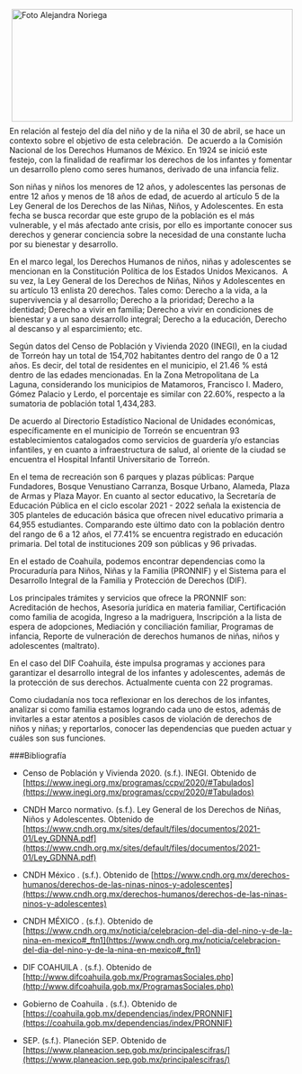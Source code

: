 <p>
   <a title="ir a Otras Publicaciones de este Autor" href="http://www.trcimplan.gob.mx/autores/olga-alejandra-noriega-aranda.html"><img class="img-responsive contenido-imagen" src="../imagenes/128/lic-olga-alejandra-noriega-aranda-top5.png" align="right" alt="Foto Alejandra Noriega" width="500" height="200"></a>

</p>

</br></br></br></br></br></br></br>
---

En relación al festejo del día del niño y de la niña el 30 de abril, se hace un contexto sobre el objetivo de esta celebración.  De acuerdo a la Comisión Nacional de los Derechos Humanos de México. En 1924 se inició este festejo, con la finalidad de reafirmar los derechos de los infantes y fomentar un desarrollo pleno como seres humanos, derivado de una infancia feliz. 

Son niñas y niños los menores de 12 años, y adolescentes las personas de entre 12 años y menos de 18 años de edad, de acuerdo al artículo 5 de la Ley General de los Derechos de las Niñas, Niños, y Adolescentes. En esta fecha se busca recordar que este grupo de la población es el más vulnerable, y el más afectado ante crisis, por ello es importante conocer sus derechos y generar conciencia sobre la necesidad de una constante lucha por su bienestar y desarrollo.

En el marco legal, los Derechos Humanos de niños, niñas y adolescentes se mencionan en la Constitución Política de los Estados Unidos Mexicanos.  A su vez, la Ley General de los Derechos de Niñas, Niños y Adolescentes en su artículo 13 enlista 20 derechos. Tales como: Derecho a la vida, a la supervivencia y al desarrollo; Derecho a la prioridad; Derecho a la identidad; Derecho a vivir en familia; Derecho a vivir en condiciones de bienestar y a un sano desarrollo integral; Derecho a la educación, Derecho al descanso y al esparcimiento; etc. 

Según datos del Censo de Población y Vivienda 2020 (INEGI), en la ciudad de Torreón hay un total de 154,702 habitantes dentro del rango de 0 a 12 años. Es decir, del total de residentes en el municipio, el 21.46 % está dentro de las edades mencionadas. En la Zona Metropolitana de La Laguna, considerando los municipios de Matamoros, Francisco I. Madero, Gómez Palacio y Lerdo, el porcentaje es similar con 22.60%, respecto a la sumatoria de población total 1,434,283.

De acuerdo al Directorio Estadístico Nacional de Unidades económicas, específicamente en el municipio de Torreón se encuentran 93 establecimientos catalogados como servicios de guardería y/o estancias infantiles, y en cuanto a infraestructura de salud, al oriente de la ciudad se encuentra el Hospital Infantil Universitario de Torreón.  

En el tema de recreación son 6 parques y plazas públicas: Parque Fundadores, Bosque Venustiano Carranza, Bosque Urbano, Alameda, Plaza de Armas y Plaza Mayor. En cuanto al sector educativo, la Secretaría de Educación Pública en el ciclo escolar 2021 - 2022 señala la existencia de 305 planteles de educación básica que ofrecen nivel educativo primaria a 64,955 estudiantes. Comparando este último dato con la población dentro del rango de 6 a 12 años, el 77.41% se encuentra registrado en educación primaria. Del total de instituciones 209 son públicas y 96 privadas. 

En el estado de Coahuila, podemos encontrar dependencias como la Procuraduría para Niños, Niñas y la Familia (PRONNIF) y el Sistema para el Desarrollo Integral de la Familia y Protección de Derechos (DIF). 


Los principales trámites y servicios que ofrece la PRONNIF son: Acreditación de hechos, Asesoría jurídica en materia familiar, Certificación como familia de acogida, Ingreso a la madriguera, Inscripción a la lista de espera de adopciones, Mediación y conciliación familiar, Programas de infancia, Reporte de vulneración de derechos humanos de niñas, niños y adolescentes (maltrato). 

En el caso del DIF Coahuila, éste impulsa programas y acciones para garantizar el desarrollo integral de los infantes y adolescentes, además de la protección de sus derechos. Actualmente cuenta con 22 programas. 

Como ciudadanía nos toca reflexionar en los derechos de los infantes, analizar si como familia estamos logrando cada uno de estos, además de invitarles a estar atentos a posibles casos de violación de derechos de niños y niñas; y reportarlos, conocer las dependencias que pueden actuar y cuáles son sus funciones.



###Bibliografía

- Censo de Población y Vivienda 2020. (s.f.). INEGI. Obtenido de [https://www.inegi.org.mx/programas/ccpv/2020/#Tabulados](https://www.inegi.org.mx/programas/ccpv/2020/#Tabulados)

- CNDH Marco normativo. (s.f.). Ley General de los Derechos de Niñas, Niños y Adolescentes. Obtenido de [https://www.cndh.org.mx/sites/default/files/documentos/2021-01/Ley_GDNNA.pdf](https://www.cndh.org.mx/sites/default/files/documentos/2021-01/Ley_GDNNA.pdf)

- CNDH México . (s.f.). Obtenido de [https://www.cndh.org.mx/derechos-humanos/derechos-de-las-ninas-ninos-y-adolescentes](https://www.cndh.org.mx/derechos-humanos/derechos-de-las-ninas-ninos-y-adolescentes)

- CNDH MÉXICO . (s.f.). Obtenido de [https://www.cndh.org.mx/noticia/celebracion-del-dia-del-nino-y-de-la-nina-en-mexico#_ftn1](https://www.cndh.org.mx/noticia/celebracion-del-dia-del-nino-y-de-la-nina-en-mexico#_ftn1)

- DIF COAHUILA . (s.f.). Obtenido de [http://www.difcoahuila.gob.mx/ProgramasSociales.php](http://www.difcoahuila.gob.mx/ProgramasSociales.php)

- Gobierno de Coahuila . (s.f.). Obtenido de [https://coahuila.gob.mx/dependencias/index/PRONNIF](https://coahuila.gob.mx/dependencias/index/PRONNIF)

- SEP. (s.f.). Planeción SEP. Obtenido de [https://www.planeacion.sep.gob.mx/principalescifras/](https://www.planeacion.sep.gob.mx/principalescifras/)
